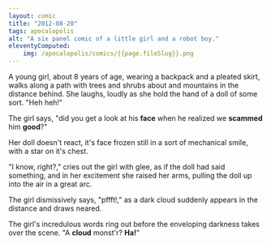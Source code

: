 ```yaml
---
layout: comic
title: "2012-08-20"
tags: apocalopolis
alt: "A six panel comic of a little girl and a robot boy."
eleventyComputed:
    img: /apocalopolis/comics/{{page.fileSlug}}.png
---
```


<div id="longdesc">
    <p>A young girl, about 8 years of age, wearing a backpack and a pleated skirt, walks along a path with trees and shrubs about and mountains in the distance behind. She laughs, loudly as she hold the hand of a doll of some sort. "Heh heh!"</p>
    <p>The girl says, "did you get a look at his <strong>face</strong> when he realized we <strong>scammed</strong> him <strong>good</strong>?"</p>
    <p>Her doll doesn't react, it's face frozen still in a sort of mechanical smile, with a star on it's chest.</p>
    <p>"I know, right?," cries out the girl with glee, as if the doll had said something, and in her excitement she raised her arms, pulling the doll up into the air in a great arc.</p>
    <p>The girl dismissively says, "pffft!," as a dark cloud suddenly appears in the distance and draws neared.</p>
    <p>The girl's incredulous words ring out before the enveloping darkness takes over the scene. "A <strong>cloud</strong> monst'r? <strong>Ha!</strong>"</p>
</div>
